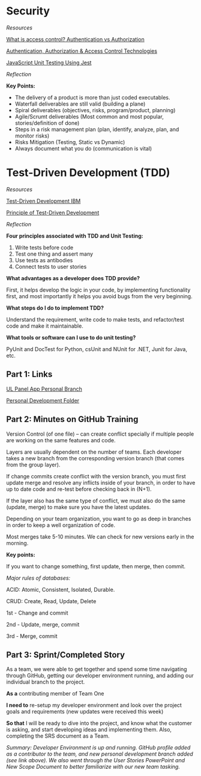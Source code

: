 # Security

_Resources_

[What is access control? Authentication vs Authorization](https://www.cloudflare.com/learning/access-management/what-is-access-control/)

[Authentication, Authorization & Access Control Technologies](https://www.logsign.com/blog/what-are-appropriate-authentication-authorization-and-access-control-technologies/)

[JavaScript Unit Testing Using Jest](https://www.softwaretestinghelp.com/jest-testing-tutorial/)

_Reflection_

**Key Points:**

- The delivery of a product is more than just coded executables.
- Waterfall deliverables are still valid (building a plane)
- Spiral deliverables (objectives, risks, program/product, planning)
- Agile/Scrumt deliverables (Most common and most popular, stories/definition of done)
- Steps in a risk management plan (plan, identify, analyze, plan, and monitor risks)
- Risks Mitigation (Testing, Static vs Dynamic)
- Always document what you do (communication is vital)

# Test-Driven Development (TDD)

_Resources_

[Test-Driven Development IBM](https://www.ibm.com/garage/method/practices/code/practice_test_driven_development/)

[Principle of Test-Driven Development](https://chromatichq.com/insights/principles-testdriven-development/)

_Reflection_

**Four principles associated with TDD and Unit Testing:**

1. Write tests before code
2. Test one thing and assert many
3. Use tests as antibodies
4. Connect tests to user stories

**What advantages as a developer does TDD provide?**

First, it helps develop the logic in your code, by implementing functionality first, and most importantly it helps you avoid bugs from the very beginning.

**What steps do I do to implement TDD?**

Understand the requirement, write code to make tests, and refactor/test code and make it maintainable.

**What tools or software can I use to do unit testing?**

PyUnit and DocTest for Python, csUnit and NUnit for .NET, Junit for Java, etc.

## Part 1: Links

[UL Panel App Personal Branch](https://github.com/ibex-controls/ul-panel-app/tree/byui-team1-dev-hector)

[Personal Development Folder](https://github.com/mendozahector/github-personal-development)

## Part 2: Minutes on GitHub Training

Version Control (of one file) – can create conflict specially if multiple people are working on the same features and code.

Layers are usually dependent on the number of teams.
Each developer takes a new branch from the corresponding version branch (that comes from the group layer).

If change commits create conflict with the version branch, you must first update merge and resolve any inflicts inside of your branch, in order to have up to date code and re-test before checking back in (N+1).

If the layer also has the same type of conflict, we must also do the same (update, merge) to make sure you have the latest updates.

Depending on your team organization, you want to go as deep in branches in order to keep a well organization of code.

Most merges take 5-10 minutes. We can check for new versions early in the morning.

**Key points:**

If you want to change something, first update, then merge, then commit.

_Major rules of databases:_

ACID: Atomic, Consistent, Isolated, Durable.

CRUD: Create, Read, Update, Delete

1st - Change and commit

2nd - Update, merge, commit

3rd - Merge, commit

## Part 3: Sprint/Completed Story

As a team, we were able to get together and spend some time navigating through GitHub, getting our developer environment running, and adding our individual branch to the project.

**As a** contributing member of Team One

**I need to** re-setup my developer environment and look over the project goals and requirements (new updates were received this week)

**So that** I will be ready to dive into the project, and know what the customer is asking, and start developing ideas and implementing them. Also, completing the SRS document as a Team.

_Summary: Developer Environment is up and running. GitHub profile added as a contributor to the team, and new personal development branch added (see link above). We also went through the User Stories PowerPoint and New Scope Document to better familiarize with our new team tasking._
